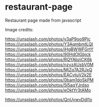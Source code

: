 # restaurant-page
Restaurant page made from javascript




Image credits:

https://unsplash.com/photos/y3aP9oo9Pjc
https://unsplash.com/photos/Y3AqmbmtLQI
https://unsplash.com/photos/iHgBWWFGrtY
https://unsplash.com/photos/90HdOlGbjck
https://unsplash.com/photos/RQYAbzjCK6k
https://unsplash.com/photos/nzyzAUsbV0M
https://unsplash.com/photos/MjZq7A2RJxQ
https://unsplash.com/photos/EACvtuV2k2E
https://unsplash.com/photos/0bam1doSkPM
https://unsplash.com/photos/5I5aqYJrdso
https://unsplash.com/photos/eOktYr3tAMo

https://unsplash.com/photos/QnUywvDdI1o
